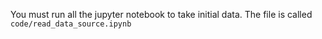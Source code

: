 You must run all the jupyter notebook to take initial data. The file is called `code/read_data_source.ipynb`
